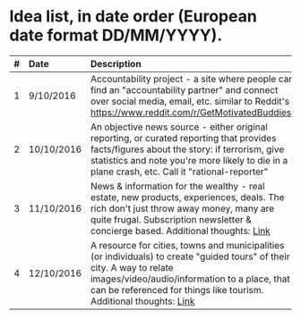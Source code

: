 # Idea list, in date order (European date format DD/MM/YYYY).

| #  	| Date  	|Description  	|
|-------- |:---|:-------------- |
| 1  	| 9/10/2016    | Accountability project - a site where people can find an "accountability partner" and connect over social media, email, etc. similar to Reddit's https://www.reddit.com/r/GetMotivatedBuddies/ | 
| 2  	| 10/10/2016    | An objective news source - either original reporting, or curated reporting that provides facts/figures about the story: if terrorism, give statistics and note you're more likely to die in a plane crash, etc. Call it "rational-reporter" | 
| 3  	| 11/10/2016    | News & information for the wealthy - real estate, new products, experiences, deals. The rich don't just throw away money, many are quite frugal. Subscription newsletter & concierge based. Additional thoughts: [Link](https://github.com/napolux/1000ideas/blob/master/ideas/luxury_news_for_rich_people/README.md) | 
| 4  	| 12/10/2016    | A resource for cities, towns and municipalities (or individuals) to create "guided tours" of their city. A way to relate images/video/audio/information to a place, that can be referenced for things like tourism. Additional thoughts: [Link](https://news.ycombinator.com/item?id=12570324) | 
